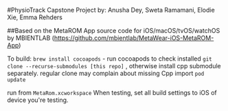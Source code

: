 #PhysioTrack
Capstone Project by: Anusha Dey, Sweta Ramamani, Elodie Xie, Emma Rehders

##Based on the MetaROM App source code for iOS/macOS/tvOS/watchOS by MBIENTLAB
(https://github.com/mbientlab/MetaWear-iOS-MetaROM-App)

To build:
`brew install cocoapods` - run cocoapods to check installed
`git clone --recurse-submodules [this repo]` , otherwise install cpp submodule separately. regular clone may complain about missing Cpp import
`pod update`

run from `MetaRom.xcworkspace`
When testing, set all build settings to iOS of device you're testing.


